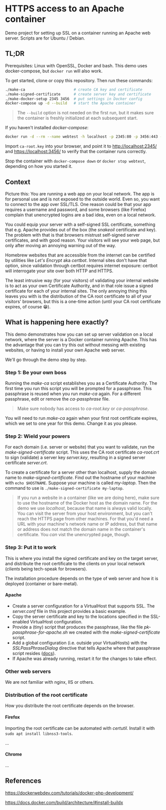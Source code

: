 # HTTPS access to an Apache container

Demo project for setting up SSL on a container running an Apache web server.
Scripts are for Ubuntu / Debian.

## TL;DR

Prerequisites: Linux with OpenSSL, Docker and bash.
This demo uses docker-compose, but `docker run` will also work.

To get started, clone or copy this repository.
Then run these commands:

```bash
./make-ca                      # create CA key and certificate
./make-signed-certificate      # create server key and certificate
./make-docker-setup 2345 3456  # put settings in Docker config
docker-compose up -d --build   # start the Apache container
```

> The `--build` option is not needed on the first run, but it makes
sure the container is freshly initialized at each subsequent start.

If you haven't installed *docker-compose*:

```bash
docker run -d --rm --name webtest -h localhost -p 2345:80 -p 3456:443 -v ./html:/var/www/html $(docker build -q .)
```

Import `ca-root.key` into your browser, and point it to
<http://localhost:2345/> and <https://localhost:3456/>
to verify that the container runs correctly.

Stop the container with `docker-compose down` or `docker stop webtest`,
depending on how you started it.

## Context

Picture this: You are running a web app on your local network.
The app is for personal use and is not exposed to the outside world.
Even so, you want to connect to the app over SSL/TLS.
One reason could be that your app requires a username and password,
and some browsers (like Firefox) complain that unencrypted logins
are a bad idea, even on a local network.

You could equip your server with a self-signed SSL certificate,
something that e.g. Apache provides out of the box (the *snakeoil*
certificate and key).
The problem with that is that browsers mistrust self-signed server
certificates, and with good reason. Your visitors will see
your web page, but only after moving an annoying warning out of the way.

Homebrew websites that are accessible from the internet can be
certified by utilities like *Let's Encrypt* aka *certbot*.
Internal sites don't have that option, since validation through
certbot requires internet exposure: certbot will interrogate your
site over both HTTP and HTTPS.

The least intrusive way (for your visitors) of validating
your internal website is to act as your own Certificate Authority,
and in that role issue a signed certificate for each of your
internal sites. The only annoying thing this leaves you with is
the distribution of the CA root certificate to all of your
visitors' browsers, but this is a one-time action (until your
CA root certificate expires, of course :grin:).

## What is happening here exactly?

This demo demonstrates how you can set up server validation
on a local network, where the server is a Docker container
running Apache.
This has the advantage that you can try this out without
messing with existing websites, or having to install your own
Apache web server.

We'll go through the demo step by step.

### Step 1: Be your own boss

Running the *make-ca* script establishes you as a Certificate Authority.
The first time you run this script you will be prompted for a
passphrase. This passphrase is reused when you run *make-ca*
again. For a different passphrase, edit or remove the *ca-passphrase* file.

>Make sure nobody has access to *ca-root.key* or *ca-passphrase*.

You will need to run *make-ca* again when your first root certificate
expires, which we set to one year for this demo. Change it as you please.

### Step 2: Wield your powers

For each domain (i.e. server or website) that you want to validate,
run the *make-signed-certificate* script.
This uses the CA root certificate *ca-root.crt* to sign (validate)
a server key *server.key*, resulting in a signed server certificate
*server.crt*.

To create a certificate for a server other than localhost,
supply the domain name to *make-signed-certificate*.
Find out the hostname of your machine with `echo $HOSTNAME`.
Suppose your machine is called *my-laptop*.
Then the command to use is `./make-signed-certificate my-laptop`.

> If you run a website in a container (like we are doing here),
make sure to use the hostname of the Docker host as the domain name.
For the demo we use *localhost*, because that name is always valid
locally. You can visit the server from your host environment, but
you can't reach the HTTPS page from other machines.
For that you'd need a URL with your machine's network name or IP address,
but that name or address does not match the domain name in the
container's certificate. You *can* vist the unencrypted page, though.

### Step 3: Put it to work

This is where you install the signed certificate and key on
the target server, and distribute the root certificate to the clients
on your local network (*clients* being tech-speak for browsers).

The installation procedure depends on the type of web server and how it
is deployed (container or bare-metal).

#### Apache

* Create a server configuration for a VirtualHost that supports SSL.
  The *server.conf* file in this project provides a basic example.
* Copy the server certificate and key to the locations specified in
  the SSL-enabled VirtualHost configuration.
* Provide a (tiny) script that produces the passphrase, like the file
  *pk-passphrase-for-apache.sh* we created with the
  *make-signed-certificate* script.
* Add a global configuration (i.e. outside your VirtualHosts) with the
  *SSLPassPhraseDialog* directive
  that tells Apache where that passphrase script resides
  ([docs](https://httpd.apache.org/docs/2.2/mod/mod_ssl.html#sslpassphrasedialog)).
* If Apache was already running, restart it for the changes to take effect.

### Other web servers

We are not familiar with nginx, IIS or others.

### Distribution of the root certificate

How you distribute the root certificate depends on the browser.

#### Firefox

Importing the root certificate can be automated with *certutil*.
Install it with `sudo apt install libnss3-tools`.

...

#### Chrome

...

## References

<https://dockerwebdev.com/tutorials/docker-php-development/>

<https://docs.docker.com/build/architecture/#install-buildx>
